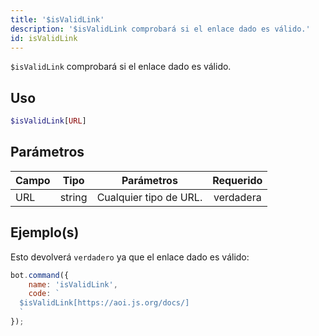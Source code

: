```yaml
---
title: '$isValidLink'
description: '$isValidLink comprobará si el enlace dado es válido.'
id: isValidLink
---
```


`$isValidLink` comprobará si el enlace dado es válido.

## Uso

```php
$isValidLink[URL]
```

## Parámetros

| Campo | Tipo   | Parámetros             | Requerido |
| ----- | ------ | ---------------------- |:---------:|
| URL   | string | Cualquier tipo de URL. | verdadera |

## Ejemplo(s)

Esto devolverá `verdadero` ya que el enlace dado es válido:

```javascript
bot.command({
    name: 'isValidLink',
    code: `
  $isValidLink[https://aoi.js.org/docs/]
  `
});
```
